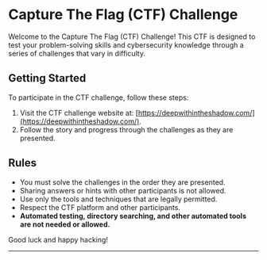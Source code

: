 # Capture The Flag (CTF) Challenge

Welcome to the Capture The Flag (CTF) Challenge! This CTF is designed to test your problem-solving skills and cybersecurity knowledge through a series of challenges that vary in difficulty. 

## Getting Started

To participate in the CTF challenge, follow these steps:

1. Visit the CTF challenge website at: [https://deepwithintheshadow.com/](https://deepwithintheshadow.com/).
2. Follow the story and progress through the challenges as they are presented.

## Rules

- You must solve the challenges in the order they are presented.
- Sharing answers or hints with other participants is not allowed.
- Use only the tools and techniques that are legally permitted.
- Respect the CTF platform and other participants.
- **Automated testing, directory searching, and other automated tools are not needed or allowed.**

Good luck and happy hacking!

---
